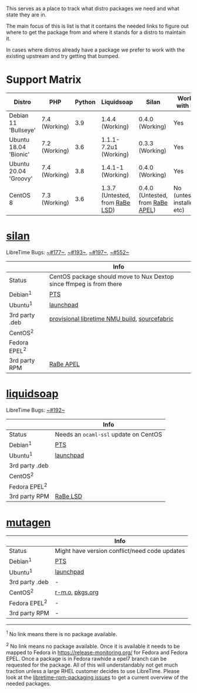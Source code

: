 This serves as a place to track what distro packages we need and what state they are in.

The main focus of this is list is that it contains the needed links to figure out where to get the package from and where it stands for a distro to maintain it.

In cases where distros already have a package we prefer to work with the existing upstream and try getting that bumped.

# Support Matrix

| Distro                | PHP           | Python | Liquidsoap                                                                                           | Silan                                                                                            | Works with LT                |
| --------------------- | ------------- | ------ | ---------------------------------------------------------------------------------------------------- | ------------------------------------------------------------------------------------------------ | ---------------------------- |
| Debian 11 'Bullseye'  | 7.4 (Working) | 3.9    | 1.4.4 (Working)                                                                                      | 0.4.0 (Working)                                                                                  | Yes                          |
| Ubuntu 18.04 'Bionic' | 7.2 (Working) | 3.6    | 1.1.1-7.2u1 (Working)                                                                                | 0.3.3 (Working)                                                                                  | Yes                          |
| Ubuntu 20.04 'Groovy' | 7.4 (Working) | 3.8    | 1.4.1-1 (Working)                                                                                    | 0.4.0 (Working)                                                                                  | Yes                          |
| CentOS 8              | 7.3 (Working) | 3.6    | 1.3.7 (Untested, from [RaBe LSD](https://build.opensuse.org/project/show/home:radiorabe:liquidsoap)) | 0.4.0 (Untested, from [RaBe APEL](https://build.opensuse.org/project/show/home:radiorabe:audio)) | No (untested installer, etc) |

# [silan](https://github.com/x42/silan)

LibreTime Bugs: [~#177~](https://github.com/LibreTime/libretime/issues/177), [~#193~](https://github.com/LibreTime/libretime/issues/193), [~#197~](https://github.com/LibreTime/libretime/issues/197), [~#552~](https://github.com/LibreTime/libretime/issues/552)

|                         | Info                                                                                                                                                      |
| ----------------------- | --------------------------------------------------------------------------------------------------------------------------------------------------------- |
| Status                  | CentOS package should move to Nux Dextop since ffmpeg is from there                                                                                       |
| Debian<sup>1</sup>      | [PTS](https://tracker.debian.org/pkg/silan)                                                                                                               |
| Ubuntu<sup>1</sup>      | [launchpad](https://launchpad.net/ubuntu/+source/silan)                                                                                                   |
| 3rd party .deb          | [provisional libretime NMU build](https://github.com/LibreTime/libretime/issues/177#issuecomment-299195796), [sourcefabric](http://apt.sourcefabric.org/) |
| CentOS<sup>2</sup>      |                                                                                                                                                           |
| Fedora EPEL<sup>2</sup> |                                                                                                                                                           |
| 3rd party RPM           | [RaBe APEL](https://build.opensuse.org/package/show/home:radiorabe:audio/silan)                                                                           |

# [liquidsoap](http://liquidsoap.fm/)

LibreTime Bugs: [~#192~](https://github.com/LibreTime/libretime/issues/192)

|                         | Info                                                                                     |
| ----------------------- | ---------------------------------------------------------------------------------------- |
| Status                  | Needs an `ocaml-ssl` update on CentOS                                                    |
| Debian<sup>1</sup>      | [PTS](https://tracker.debian.org/pkg/liquidsoap)                                         |
| Ubuntu<sup>1</sup>      | [launchpad](https://tracker.debian.org/pkg/liquidsoap)                                   |
| 3rd party .deb          |
| CentOS<sup>2</sup>      |
| Fedora EPEL<sup>2</sup> |
| 3rd party RPM           | [RaBe LSD](https://build.opensuse.org/package/show/home:radiorabe:liquidsoap/liquidsoap) |

# [mutagen](https://github.com/quodlibet/mutagen)

|                         | Info                                                                                                        |
| ----------------------- | ----------------------------------------------------------------------------------------------------------- |
| Status                  | Might have version conflict/need code updates                                                               |
| Debian<sup>1</sup>      | [PTS](https://tracker.debian.org/pkg/mutagen)                                                               |
| Ubuntu<sup>1</sup>      | [launchpad](https://launchpad.net/ubuntu/+source/mutagen)                                                   |
| 3rd party .deb          | -                                                                                                           |
| CentOS<sup>2</sup>      | [r-m.o](https://release-monitoring.org/project/3931/), [pkgs.org](https://pkgs.org/download/python-mutagen) |
| Fedora EPEL<sup>2</sup> | -                                                                                                           |
| 3rd party RPM           | -                                                                                                           |

---

<sup>1</sup> No link means there is no package available.

<sup>2</sup> No link means no package available. Once it is available it needs to be mapped to Fedora in https://release-monitoring.org/ for Fedora and Fedora EPEL. Once a package is in Fedora rawhide a epel7 branch can be requested for the package. All of this will understandably not get much traction unless a large RHEL customer decides to use LibreTime. Please look at the [libretime-rpm-packaging issues](https://github.com/LibreTime/libretime-rpm-packaging/issues) to get a current overview of the needed packages.

